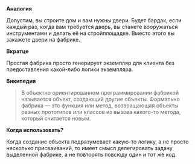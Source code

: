 **Аналогия**

Допустим, вы строите дом и вам нужны двери. Будет бардак, если каждый раз, когда вам требуется дверь, вы станете вооружаться инструментами и делать её на стройплощадке. Вместо этого вы закажете двери на фабрике.

**Вкратце**

Простая фабрика просто генерирует экземпляр для клиента без предоставления какой-либо логики экземпляра.

**Википедия**

> В объектно ориентированном программировании фабрикой называется объект, создающий другие объекты. Формально фабрика — это функция или метод, возвращающая объекты разных прототипов или классов из вызова какого-то метода, который считается новым.

**Когда использовать?**

Когда создание объекта подразумевает какую-то логику, а не просто несколько присваиваний, то имеет смысл делегировать задачу выделенной фабрике, а не повторять повсюду один и тот же код.